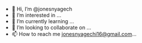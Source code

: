- 👋 Hi, I’m @jonesnyagech
- 👀 I’m interested in ...
- 🌱 I’m currently learning ...
- 💞️ I’m looking to collaborate on ...
- 📫 How to reach me jonesnyagechi16@gmail.com...

<!---
jonesnyagech/jonesnyagech is a ✨ special ✨ repository because its `README.md` (this file) appears on your GitHub profile.
You can click the Preview link to take a look at your changes.
--->
